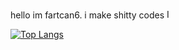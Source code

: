 hello im fartcan6. i make shitty codes <img src="https://github.com/fartcan6/fartcan6/assets/121769974/a6a400fb-e92a-4101-a6b4-809dc562e432" alt="Image" width="15">

[![Top Langs](https://github-readme-stats.vercel.app/api/top-langs/?username=fartcan6&show_icons=true&theme=dark)](https://github.com/anuraghazra/github-readme-stats)
